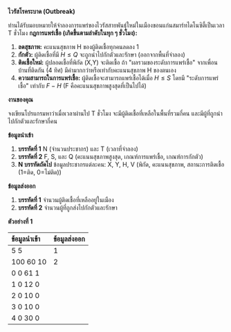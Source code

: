 **ไวรัสโรคระบาด (Outbreak)**

ท่านได้รับมอบหมายให้จำลองการแพร่ของไวรัสสายพันธุ์ใหม่ในเมืองขอนแก่นสมาร์ทไดโนซิตี้เป็นเวลา T ชั่วโมง
**กฎการแพร่เชื้อ (เกิดขึ้นตามลำดับในทุก ๆ ชั่วโมง):**
1.  **ลดสุขภาพ:** คะแนนสุขภาพ H ของผู้ติดเชื้อทุกคนลดลง 1
2.  **กักตัว:** ผู้ติดเชื้อที่มี $H \le Q$ จะถูกนำไปกักตัวและรักษา (ออกจากพื้นที่จำลอง)
3.  **ติดเชื้อใหม่:** ผู้ปลอดเชื้อที่พิกัด (X,Y) จะติดเชื้อ ถ้า "ผลรวมของระดับการแพร่เชื้อ" จากเพื่อนบ้านที่ติดกัน (4 ทิศ) มีค่ามากกว่าหรือเท่ากับคะแนนสุขภาพ H ของตนเอง
4.  **ความสามารถในการแพร่เชื้อ:** ผู้ติดเชื้อจะสามารถแพร่เชื้อได้เมื่อ $H \le S$ โดยมี "ระดับการแพร่เชื้อ" เท่ากับ $F - H$ (F คือคะแนนสุขภาพสูงสุดที่เป็นไปได้)

**งานของคุณ**

จงเขียนโปรแกรมหาว่าเมื่อเวลาผ่านไป T ชั่วโมง จะมีผู้ติดเชื้อที่เหลือในพื้นที่รวมกี่คน และมีผู้ที่ถูกนำไปกักตัวและรักษากี่คน

**ข้อมูลนำเข้า**

1.  **บรรทัดที่ 1** N (จำนวนประชากร) และ T (เวลาที่จำลอง)
2.  **บรรทัดที่ 2** F, S, และ Q (คะแนนสุขภาพสูงสุด, เกณฑ์การแพร่เชื้อ, เกณฑ์การกักตัว)
3.  **N บรรทัดถัดไป** ข้อมูลประชากรแต่ละคน: X, Y, H, V (พิกัด, คะแนนสุขภาพ, สถานะการติดเชื้อ (1=ติด, 0=ไม่ติด))

**ข้อมูลส่งออก**

1.  **บรรทัดที่ 1** จำนวนผู้ติดเชื้อที่เหลืออยู่ในเมือง
2.  **บรรทัดที่ 2** จำนวนผู้ที่ถูกส่งไปกักตัวและรักษา

**ตัวอย่างที่ 1**

| ข้อมูลนำเข้า | ข้อมูลส่งออก |
| :--- | :--- |
| 5 5 | 1 |
| 100 60 10 | 2 |
| 0 0 61 1 | |
| 1 0 12 0 | |
| 2 0 10 0 | |
| 3 0 10 0 | |
| 4 0 30 0 | |